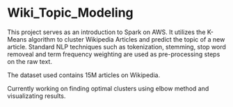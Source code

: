 # Wiki_Topic_Modeling
This project serves as an introduction to Spark on AWS. It utilizes the K-Means algorithm to cluster Wikipedia Articles and predict the topic of a new article. Standard NLP techniques such as tokenization, stemming, stop word removeal and term frequency weighting are used as pre-processing steps on the raw text.

The dataset used contains 15M articles on Wikipedia.

Currently working on finding optimal clusters using elbow method and visualizating results.
